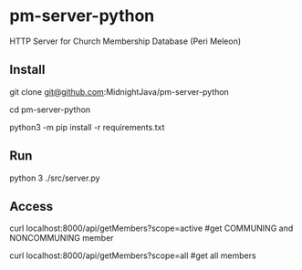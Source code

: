 # pm-server-python
HTTP Server for Church Membership Database (Peri Meleon)

## Install
git clone git@github.com:MidnightJava/pm-server-python

cd pm-server-python

python3 -m pip install -r requirements.txt

## Run
python 3 ./src/server.py

## Access
curl localhost:8000/api/getMembers?scope=active #get COMMUNING and NONCOMMUNING member

curl localhost:8000/api/getMembers?scope=all #get all members
